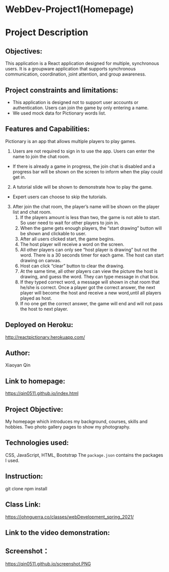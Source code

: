 # WebDev-Project1(Homepage)

# Project Description

## Objectives: 
This application is a React application designed for multiple, synchronous users. It is a groupware application that supports synchronous communication, coordination, joint attention, and group awareness.

## Project constraints and limitations:

- This application is designed not to support user
accounts or authentication.
Users can join the game by only entering a name.
- We used mock data for Pictionary words list.

## Features and Capabilities:
Pictionary is an app that allows multiple players to play games.
1. Users are not required to sign in to use the app. Users can enter the name to join the chat room. 
- If there is already a game in progress, the join chat is disabled and a progress bar will be shown on the screen to inform when the play could get in.
2. A tutorial slide will be shown to demonstrate how to play the game.
- Expert users can choose to skip the tutorials.
3. After join the chat room, the player’s name will be shown on the player list and chat room.
   1. If the players amount is less than two, the game is not able to start. So user need to wait for other players to join in. 
   2. When the game gets enough players, the “start drawing” button will be shown and clickable to user. 
   3. After all users clicked start, the game begins. 
   4. The host player will receive a word on the screen. 
   5. All other players can only see “host player is drawing” but not the word. There is a 30 seconds timer for each game. The host can start drawing on canvas. 
   6. Host can click “clear” button to clear the drawing.
   7. At the same time, all other players can view the picture the host is drawing, and guess the word. They can type message in chat box. 
   8. If they typed correct word, a message will shown in chat room that he/she is correct. Once a player got the correct answer, the next player will become the host and receive a new word,until all players played as host. 
   9. If no one get the correct answer, the game will end and will not pass the host to next player. 

## Deployed on Heroku:
<http://reactpictionary.herokuapp.com/>



## Author: 
Xiaoyan Qin
## Link to homepage:
https://qin0511.github.io/index.html
## Project Objective: 
My homepage which introduces my background, courses, skills and hobbies. Two photo gallery pages to show my photography.

## Technologies used: 
CSS, JavaScript, HTML, Bootstrap
The `package.json` contains the packages I used.
## Instruction: 
git clone 
npm install 

## Class Link: 
https://johnguerra.co/classes/webDevelopment_spring_2021/
## Link to the video demonstration:
## Screenshot：
https://qin0511.github.io/screenshot.PNG
